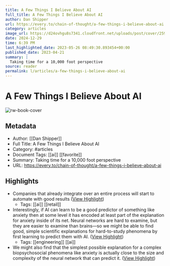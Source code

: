 ```yaml
---
title: A Few Things I Believe About AI
full_title: A Few Things I Believe About AI
author: Dan Shipper
url: https://every.to/chain-of-thought/a-few-things-i-believe-about-ai
category: articles
image_url: https://d24ovhgu8s7341.cloudfront.net/uploads/post/cover/2596/grid_0__1_.png
date: 2024-12-29
time: 6:39 PM
last_highlighted_date: 2023-05-26 08:49:30.893454+00:00
published_date: 2023-04-21
summary: |
  Taking time for a 10,000 foot perspective
source: reader
permalink: l/articles/a-few-things-i-believe-about-ai
---
```

# A Few Things I Believe About AI

![rw-book-cover](https://d24ovhgu8s7341.cloudfront.net/uploads/post/cover/2596/grid_0__1_.png)

## Metadata
- Author: [[Dan Shipper]]
- Full Title: A Few Things I Believe About AI
- Category: #articles
- Document Tags: [[ai]] [[favorite]] 
- Summary: Taking time for a 10,000 foot perspective
- URL: https://every.to/chain-of-thought/a-few-things-i-believe-about-ai

## Highlights
- Companies that already integrate over an entire process will start to automate with good results ([View Highlight](https://read.readwise.io/read/01h1bkx51a4cy9efz0akkw0ax0))
    - Tags: [[ai]] [[retail]] 
- Interestingly, if AI can learn to be a good predictor of something like anxiety then at some level it has encoded at least part of the explanation for anxiety inside of its net. Neural networks are hard to examine, but they are easier to examine than brains—so we might be able to find good, simple scientific explanations for hard-to-study phenomena by first learning to predict them with AI. ([View Highlight](https://read.readwise.io/read/01h1bkyswvgm2cfsjrpcxh6vj5))
    - Tags: [[engineering]] [[ai]] 
- We might also find that the simplest possible explanation for a complex biopsychosocial phenomena like anxiety is actually close to the size and complexity of the neural network that can predict it. ([View Highlight](https://read.readwise.io/read/01h1bkzatbw80qqcat8ase6zvc))


